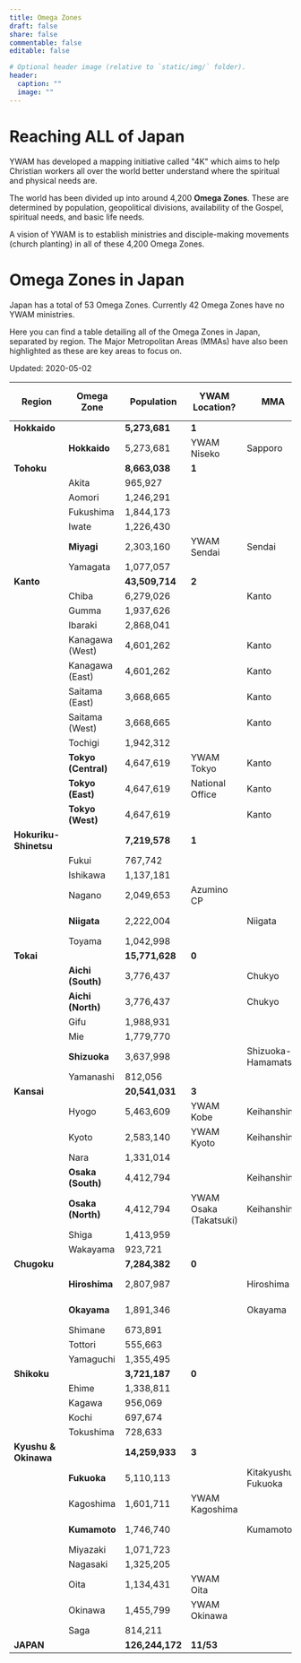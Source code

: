 ```yaml
---
title: Omega Zones
draft: false
share: false
commentable: false
editable: false

# Optional header image (relative to `static/img/` folder).
header:
  caption: ""
  image: ""
---
```


# Reaching ALL of Japan

YWAM has developed a mapping initiative called "4K" which aims to help Christian workers all over the world better understand where the spiritual and physical needs are.

The world has been divided up into around 4,200 **Omega Zones**. These are determined by population, geopolitical divisions, availability of the Gospel, spiritual needs, and basic life needs.

A vision of YWAM is to establish ministries and disciple-making movements (church planting) in all of these 4,200 Omega Zones.

# Omega Zones in Japan

Japan has a total of 53 Omega Zones. Currently 42 Omega Zones have no YWAM ministries.

Here you can find a table detailing all of the Omega Zones in Japan, separated by region. The Major Metropolitan Areas (MMAs) have also been highlighted as these are key areas to focus on.

Updated: 2020-05-02

| Region           | Omega Zone         | Population       | YWAM Location?       | MMA              | MMA Population (Rank) |
| -----------------| -------------------| -----------------| ---------------------| -----------------| ------------------------|
| **Hokkaido**     |                    | **5,273,681**    | **1**                |                  |                 |
|                  | **Hokkaido**       | 5,273,681        | YWAM Niseko          | Sapporo          | 2,636,254 (6th) |
| **Tohoku**       |                    | **8,663,038**    | **1**                |                  |                 |
|                  | Akita              | 965,927          |                      |                  |                 |
|                  | Aomori             | 1,246,291        |                      |                  |                 |
|                  | Fukushima          | 1,844,173        |                      |                  |                 |
|                  | Iwate              | 1,226,430        |                      |                  |                 |
|                  | **Miyagi**         | 2,303,160        | YWAM Sendai          | Sendai           | 2,256,964 (7th) |
|                  | Yamagata           | 1,077,057        |                      |                  |                 |
| **Kanto**        |                    | **43,509,714**   | **2**                |                  |                 |
|                  | Chiba              | 6,279,026        |                      | Kanto            |                 |
|                  | Gumma              | 1,937,626        |                      |                  |                 |
|                  | Ibaraki            | 2,868,041        |                      |                  |                 |
|                  | Kanagawa (West)    | 4,601,262        |                      | Kanto            |                 |
|                  | Kanagawa (East)    | 4,601,262        |                      | Kanto            |                 |
|                  | Saitama (East)     | 3,668,665        |                      | Kanto            |                 |
|                  | Saitama (West)     | 3,668,665        |                      | Kanto            |                 |
|                  | Tochigi            | 1,942,312        |                      |                  |                 |
|                 | **Tokyo (Central)** | 4,647,619        | YWAM Tokyo           | Kanto           | 37,273,866 (1st) |
|                 | **Tokyo (East)**    | 4,647,619        | National Office      | Kanto            |                 |
|                 | **Tokyo (West)**    | 4,647,619        |                      | Kanto            |                 |
| **Hokuriku-Shinetsu** |               | **7,219,578**    | **1**                |                  |                 |
|                  | Fukui              | 767,742          |                      |                  |                 |
|                  | Ishikawa           | 1,137,181        |                      |                  |                 |
|                  | Nagano             | 2,049,653        | Azumino CP           |                  |                 |
|                  | **Niigata**        | 2,222,004        |                      | Niigata         | 1,395,612 (11th) |
|                  | Toyama             | 1,042,998        |                      |                  |                 |
| **Tokai**        |                    | **15,771,628**   | **0**                |                  |                 |
|                  | **Aichi (South)**  | 3,776,437        |                      | Chukyo           | 9,363,221 (3rd) |
|                  | **Aichi (North)**  | 3,776,437        |                      | Chukyo           |                 |
|                  | Gifu               | 1,988,931        |                      |                  |                 |
|                  | Mie                | 1,779,770        |                      |                  |                 |
|                  | **Shizuoka**       | 3,637,998        |                    | Shizuoka-Hamamatsu | 2,842,151 (5th) |
|                  | Yamanashi          | 812,056          |                      |                  |                 |
| **Kansai**       |                    | **20,541,031**   | **3**                |                  |                 |
|                  | Hyogo              | 5,463,609        | YWAM Kobe            | Keihanshin       |                 |
|                  | Kyoto              | 2,583,140        | YWAM Kyoto           | Keihanshin       |                 |
|                  | Nara               | 1,331,014        |                      |                  |                 |
|                  | **Osaka (South)**  | 4,412,794        |                      | Keihanshin      | 19,302,746 (2nd) |
|                  | **Osaka (North)**  | 4,412,794      | YWAM Osaka (Takatsuki) | Keihanshin       |                 |
|                  | Shiga              | 1,413,959        |                      |                  |                 |
|                  | Wakayama           | 923,721          |                      |                  |                 |
| **Chugoku**      |                    | **7,284,382**    | **0**                |                  |                 |
|                  | **Hiroshima**      | 2,807,987        |                      | Hiroshima        | 2,096,745 (8th) |
|                  | **Okayama**        | 1,891,346        |                      | Okayama          | 1,639,414 (9th) |
|                  | Shimane            | 673,891          |                      |                  |                 |
|                  | Tottori            | 555,663          |                      |                  |                 |
|                  | Yamaguchi          | 1,355,495        |                      |                  |                 |
| **Shikoku**      |                    | **3,721,187**    | **0**                |                  |                 |
|                  | Ehime              | 1,338,811        |                      |                  |                 |
|                  | Kagawa             | 956,069          |                      |                  |                 |
|                  | Kochi              | 697,674          |                      |                  |                 |
|                  | Tokushima          | 728,633          |                      |                  |                 |
| **Kyushu & Okinawa** |                | **14,259,933**   | **3**                |                  |                 |
|                  | **Fukuoka**        | 5,110,113        |                    | Kitakyushu-Fukuoka | 5,538,142 (4th) |
|                  | Kagoshima          | 1,601,711        | YWAM Kagoshima       |                  |                 |
|                  | **Kumamoto**       | 1,746,740        |                      | Kumamoto        | 1,492,975 (10th) |
|                  | Miyazaki           | 1,071,723        |                      |                  |                 |
|                  | Nagasaki           | 1,325,205        |                      |                  |                 |
|                  | Oita               | 1,134,431        | YWAM Oita            |                  |                 |
|                  | Okinawa            | 1,455,799        | YWAM Okinawa         |                  |                 |
|                  | Saga               | 814,211          |                      |                  |                 |
| **JAPAN**        |                    | **126,244,172**  | **11/53**            |                  |                 |

